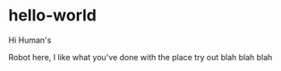 hello-world
===========

Hi Human's 

Robot here, I like what you've done with the place
try out
blah blah 
blah
